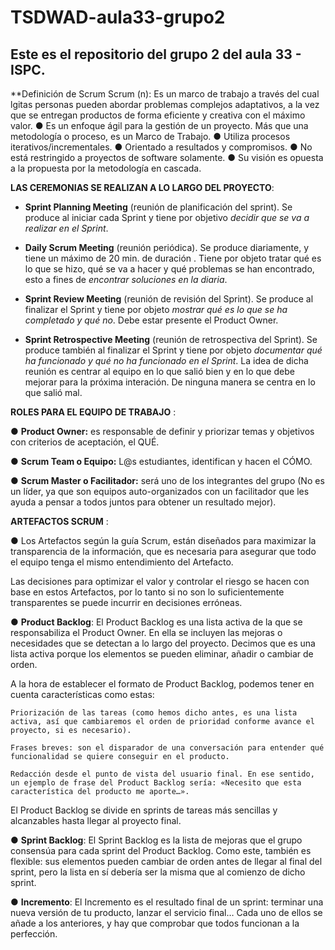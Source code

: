 # TSDWAD-aula33-grupo2

## Este es el repositorio del grupo 2 del aula 33  - ISPC.
**Definición de Scrum 
Scrum (n): Es un marco de trabajo a través del cual lgitas personas pueden abordar problemas complejos adaptativos, a la vez que se entregan productos de forma eficiente y creativa con el máximo valor. 
●	Es un enfoque ágil para la gestión de un proyecto. Más que una metodología o proceso, es un Marco de Trabajo. 
●	Utiliza procesos iterativos/incrementales.
●	Orientado a resultados y compromisos.
●	No está restringido a proyectos de software solamente.
●	Su visión es opuesta a la propuesta por la metodología en cascada.

**LAS CEREMONIAS SE REALIZAN A LO LARGO DEL PROYECTO**:

- **Sprint Planning Meeting** (reunión de planificación del sprint). 
Se produce al iniciar cada Sprint y tiene por objetivo _decidir que se va a realizar en el Sprint_.

- **Daily Scrum Meeting** (reunión periódica). 
Se produce diariamente, y tiene un máximo de 20 min. de duración . 
Tiene por objeto tratar qué es lo que se hizo, qué se va a hacer y qué problemas se han encontrado, esto a fines de _encontrar soluciones en la diaria_.

- **Sprint Review Meeting** (reunión de revisión del Sprint). 
Se produce al finalizar el Sprint y tiene por objeto _mostrar qué es lo que se ha completado y qué no_. Debe estar presente el Product Owner.

- **Sprint Retrospective Meeting** (reunión de retrospectiva del Sprint). 
Se produce también al finalizar el Sprint y tiene por objeto _documentar qué ha funcionado y qué no ha funcionado
en el Sprint_. La idea de dicha reunión es centrar al equipo en lo que salió bien y en lo que debe mejorar para la próxima interación. De ninguna manera se centra en lo que salió mal. 

**ROLES PARA EL EQUIPO DE TRABAJO** : 

● **Product Owner:** es responsable de definir y priorizar temas y objetivos con criterios de aceptación, el QUÉ. 

● **Scrum Team o Equipo:** L@s estudiantes, identifican y hacen el CÓMO. 

● **Scrum Master o Facilitador:** será uno de los integrantes del grupo (No es un líder, ya que son equipos auto-organizados con un facilitador que les ayuda a pensar a todos juntos para obtener un resultado mejor).


**ARTEFACTOS SCRUM** :

● Los Artefactos según la guía Scrum, están diseñados para maximizar la transparencia de la información, que es necesaria para asegurar que todo el equipo tenga el mismo entendimiento del Artefacto.

Las decisiones para optimizar el valor y controlar el riesgo se hacen con base en estos Artefactos, por lo tanto si no son lo suficientemente transparentes se puede incurrir en decisiones erróneas.

● **Product Backlog**: El Product Backlog es una lista activa de la que se responsabiliza el Product Owner. En ella se incluyen las mejoras o necesidades que se detectan a lo largo del proyecto. Decimos que es una lista activa porque los elementos se pueden eliminar, añadir o cambiar de orden.

A la hora de establecer el formato de Product Backlog, podemos tener en cuenta características como estas:

    Priorización de las tareas (como hemos dicho antes, es una lista activa, así que cambiaremos el orden de prioridad conforme avance el proyecto, si es necesario).

    Frases breves: son el disparador de una conversación para entender qué funcionalidad se quiere conseguir en el producto.

    Redacción desde el punto de vista del usuario final. En ese sentido, un ejemplo de frase del Product Backlog sería: «Necesito que esta característica del producto me aporte…».

El Product Backlog se divide en sprints de tareas más sencillas y alcanzables hasta llegar al proyecto final.

● **Sprint Backlog**: El Sprint Backlog es la lista de mejoras que el grupo consensúa para cada sprint del Product Backlog. Como este, también es flexible: sus elementos pueden cambiar de orden antes de llegar al final del sprint, pero la lista en sí debería ser la misma que al comienzo de dicho sprint.

● **Incremento**: El Incremento es el resultado final de un sprint: terminar una nueva versión de tu producto, lanzar el servicio final… Cada uno de ellos se añade a los anteriores, y hay que comprobar que todos funcionan a la perfección.





